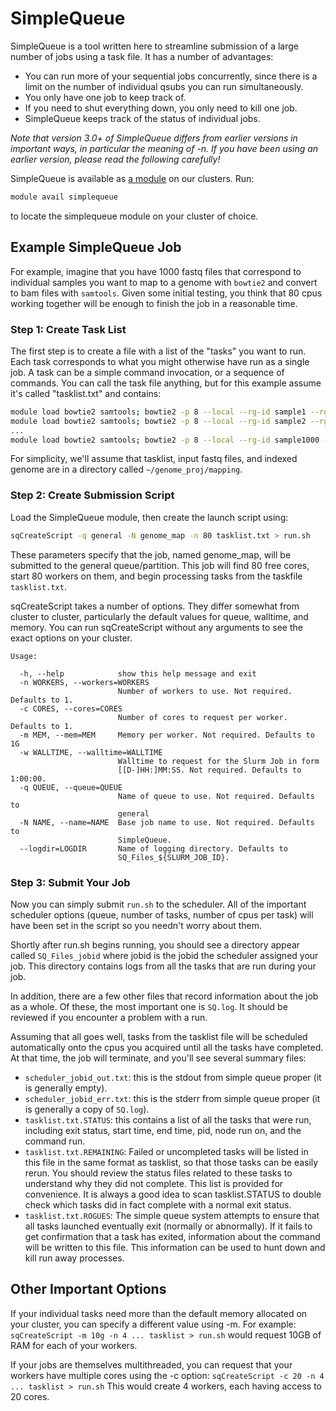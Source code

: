 # SimpleQueue

SimpleQueue is a tool written here to streamline submission of a large number of jobs using a task file. It has a number of advantages:

* You can run more of your sequential jobs concurrently, since there is a limit on the number of individual qsubs you can run simultaneously.
* You only have one job to keep track of.
* If you need to shut everything down, you only need to kill one job.
* SimpleQueue keeps track of the status of individual jobs.

_Note that version 3.0+ of SimpleQueue differs from earlier versions in important ways, in particular the meaning of -n. If you have been using an earlier version, please read the following carefully!_

SimpleQueue is available as [a module](/cluster-at-yale/applications/modules) on our clusters. Run:

``` bash
module avail simplequeue
```

to locate the simplequeue module on your cluster of choice.

## Example SimpleQueue Job

For example, imagine that you have 1000 fastq files that correspond to individual samples you want to map to a genome with `bowtie2` and convert to bam files with `samtools`. Given some initial testing, you think that 80 cpus working together will be enough to finish the job in a reasonable time.

### Step 1: Create Task List

The first step is to create a file with a list of the "tasks" you want to run. Each task corresponds to what you might otherwise have run as a single job. A task can be a simple command invocation, or a sequence of commands. You can call the task file anything, but for this example assume it's called "tasklist.txt" and contains:

``` bash
module load bowtie2 samtools; bowtie2 -p 8 --local --rg-id sample1 --rg SM:sample1 --rg LB:sci_seq --rg PL:ILLUMINA -x my_genome -U sample1.fastq - | samtools view -Shu - | samtools sort  - sample1
module load bowtie2 samtools; bowtie2 -p 8 --local --rg-id sample2 --rg SM:sample2 --rg LB:sci_seq --rg PL:ILLUMINA -x my_genome -U sample2.fastq - | samtools view -Shu - | samtools sort  - sample2
...
module load bowtie2 samtools; bowtie2 -p 8 --local --rg-id sample1000 --rg SM:sample1000 --rg LB:sci_seq --rg PL:ILLUMINA -x my_genome -U sample1000.fastq - | samtools view -Shu - | samtools sort  - sample1000

```

For simplicity, we'll assume that tasklist, input fastq files, and indexed genome are in a directory called `~/genome_proj/mapping`.

### Step 2: Create Submission Script

Load the SimpleQueue module, then create the launch script using:

``` bash
sqCreateScript -q general -N genome_map -n 80 tasklist.txt > run.sh
```

These parameters specify that the job, named genome_map, will be submitted to the general queue/partition. This job will find 80 free cores, start 80 workers on them, and begin processing tasks from the taskfile `tasklist.txt`.

sqCreateScript takes a number of options. They differ somewhat from cluster to cluster, particularly the default values for queue, walltime, and memory. You can run sqCreateScript without any arguments to see the exact options on your cluster.

```
Usage:

  -h, --help            show this help message and exit
  -n WORKERS, --workers=WORKERS
                        Number of workers to use. Not required. Defaults to 1.
  -c CORES, --cores=CORES
                        Number of cores to request per worker. Defaults to 1.
  -m MEM, --mem=MEM     Memory per worker. Not required. Defaults to 1G
  -w WALLTIME, --walltime=WALLTIME
                        Walltime to request for the Slurm Job in form
                        [[D-]HH:]MM:SS. Not required. Defaults to 1:00:00.
  -q QUEUE, --queue=QUEUE
                        Name of queue to use. Not required. Defaults to
                        general
  -N NAME, --name=NAME  Base job name to use. Not required. Defaults to
                        SimpleQueue.
  --logdir=LOGDIR       Name of logging directory. Defaults to
                        SQ_Files_${SLURM_JOB_ID}.
```

### Step 3: Submit Your Job

Now you can simply submit `run.sh` to the scheduler. All of the important scheduler options (queue, number of tasks, number of cpus per task) will have been set in the script so you needn't worry about them.

Shortly after run.sh begins running, you should see a directory appear called `SQ_Files_jobid` where jobid is the jobid the scheduler assigned your job. This directory contains logs from all the tasks that are run during your job.

In addition, there are a few other files that record information about the job as a whole. Of these, the most important one is `SQ.log`. It should be reviewed if you encounter a problem with a run.

Assuming that all goes well, tasks from the tasklist file will be scheduled automatically onto the cpus you acquired until all the tasks have completed. At that time, the job will terminate, and you'll see several summary files:

* `scheduler_jobid_out.txt`: this is the stdout from simple queue proper (it is generally empty).
* `scheduler_jobid_err.txt`: this is the stderr from simple queue proper (it is generally a copy of `SQ.log`).
* `tasklist.txt.STATUS`: this contains a list of all the tasks that were run, including exit status, start time, end time, pid, node run on, and the command run.
* `tasklist.txt.REMAINING`: Failed or uncompleted tasks will be listed in this file in the same format as tasklist, so that those tasks can be easily rerun. You should review the status files related to these tasks to understand why they did not complete. This list is provided for convenience. It is always a good idea to scan tasklist.STATUS to double check which tasks did in fact complete with a normal exit status.
* `tasklist.txt.ROGUES`: The simple queue system attempts to ensure that all tasks launched eventually exit (normally or abnormally). If it fails to get confirmation that a task has exited, information about the command will be written to this file. This information can be used to hunt down and kill run away processes.

## Other Important Options

If your individual tasks need more than the default memory allocated on your cluster, you can specify a different value using -m. For example: `sqCreateScript -m 10g -n 4 ... tasklist > run.sh` would request 10GB of RAM for each of your workers.

If your jobs are themselves multithreaded, you can request that your workers have multiple cores using the -c option: `sqCreateScript -c 20 -n 4 ... tasklist > run.sh` This would create 4 workers, each having access to 20 cores.